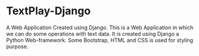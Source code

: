 # TextPlay-Django
A Web Application Created using Django.
This is a Web Application in which we can do some operations with text data.
It is created using Django a Python Web-framework.
Some Bootstrap, HTML and CSS is used for styling purpose.



